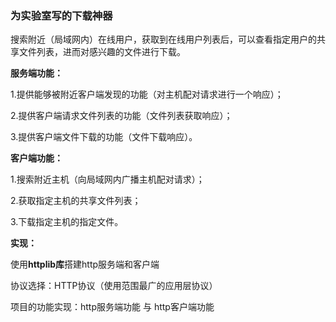 ### 为实验室写的下载神器

搜索附近（局域网内）在线用户，获取到在线用户列表后，可以查看指定用户的共享文件列表，进而对感兴趣的文件进行下载。

**服务端功能：**

1.提供能够被附近客户端发现的功能（对主机配对请求进行一个响应）；

2.提供客户端请求文件列表的功能（文件列表获取响应）；

3.提供客户端文件下载的功能（文件下载响应）。

**客户端功能：**

1.搜索附近主机（向局域网内广播主机配对请求）；

2.获取指定主机的共享文件列表；

3.下载指定主机的指定文件。

**实现：**

使用**httplib库**搭建http服务端和客户端

协议选择：HTTP协议（使用范围最广的应用层协议）

项目的功能实现：http服务端功能 与 http客户端功能